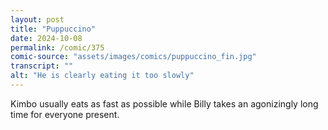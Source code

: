 ```yaml
---
layout: post
title: "Puppuccino"
date: 2024-10-08
permalink: /comic/375
comic-source: "assets/images/comics/puppuccino_fin.jpg"
transcript: ""
alt: "He is clearly eating it too slowly"
---
```

Kimbo usually eats as fast as possible while Billy takes an agonizingly long time for everyone present.
